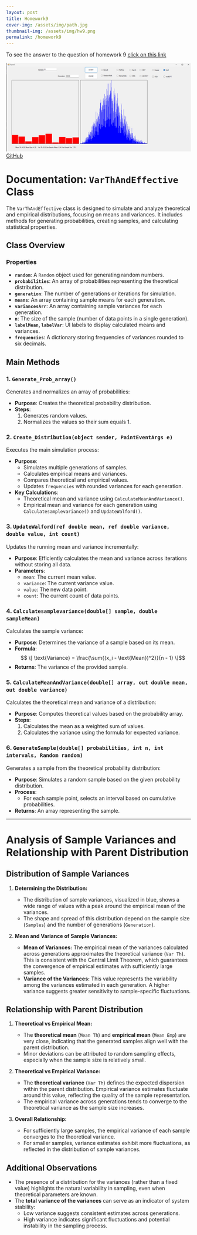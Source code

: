 ```yaml
---
layout: post
title: Homework9
cover-img: /assets/img/path.jpg
thumbnail-img: /assets/img/hw9.png
permalink: /homework9
---
```


To see the answer to the question of homework 9 [click on this link](hw9Theory.md)

![hw](../assets/img/hw9.png)
[GitHub](https://github.com/Viiiiin/Statistics/blob/main/homework_2/homework_1/Variance.cs)


# Documentation: `VarThAndEffective` Class

The `VarThAndEffective` class is designed to simulate and analyze theoretical and empirical distributions, focusing on means and variances. It includes methods for generating probabilities, creating samples, and calculating statistical properties.

## Class Overview

### Properties
- **`random`**: A `Random` object used for generating random numbers.
- **`probabilities`**: An array of probabilities representing the theoretical distribution.
- **`generation`**: The number of generations or iterations for simulation.
- **`means`**: An array containing sample means for each generation.
- **`variancesArr`**: An array containing sample variances for each generation.
- **`n`**: The size of the sample (number of data points in a single generation).
- **`labelMean`, `labelVar`**: UI labels to display calculated means and variances.
- **`frequencies`**: A dictionary storing frequencies of variances rounded to six decimals.


## Main Methods

### 1. `Generate_Prob_array()`
Generates and normalizes an array of probabilities:
- **Purpose**: Creates the theoretical probability distribution.
- **Steps**:
  1. Generates random values.
  2. Normalizes the values so their sum equals 1.



### 2. `Create_Distribution(object sender, PaintEventArgs e)`
Executes the main simulation process:
- **Purpose**: 
  - Simulates multiple generations of samples.
  - Calculates empirical means and variances.
  - Compares theoretical and empirical values.
  - Updates `frequencies` with rounded variances for each generation.
- **Key Calculations**:
  - Theoretical mean and variance using `CalculateMeanAndVariance()`.
  - Empirical mean and variance for each generation using `Calculatesamplevariance()` and `UpdateWalford()`.



### 3. `UpdateWalford(ref double mean, ref double variance, double value, int count)`
Updates the running mean and variance incrementally:
- **Purpose**: Efficiently calculates the mean and variance across iterations without storing all data.
- **Parameters**:
  - `mean`: The current mean value.
  - `variance`: The current variance value.
  - `value`: The new data point.
  - `count`: The current count of data points.



### 4. `Calculatesamplevariance(double[] sample, double sampleMean)`
Calculates the sample variance:
- **Purpose**: Determines the variance of a sample based on its mean.
- **Formula**:  
  $$ \[
  \text{Variance} = \frac{\sum{(x_i - \text{Mean})^2}}{n - 1}
  \]$$
- **Returns**: The variance of the provided sample.



### 5. `CalculateMeanAndVariance(double[] array, out double mean, out double variance)`
Calculates the theoretical mean and variance of a distribution:
- **Purpose**: Computes theoretical values based on the probability array.
- **Steps**:
  1. Calculates the mean as a weighted sum of values.
  2. Calculates the variance using the formula for expected variance.



### 6. `GenerateSample(double[] probabilities, int n, int intervals, Random random)`
Generates a sample from the theoretical probability distribution:
- **Purpose**: Simulates a random sample based on the given probability distribution.
- **Process**:
  - For each sample point, selects an interval based on cumulative probabilities.
- **Returns**: An array representing the sample.

---
# Analysis of Sample Variances and Relationship with Parent Distribution

## Distribution of Sample Variances

1. **Determining the Distribution:**
   - The distribution of sample variances, visualized in blue, shows a wide range of values with a peak around the empirical mean of the variances.
   - The shape and spread of this distribution depend on the sample size (`Samples`) and the number of generations (`Generation`).

2. **Mean and Variance of Sample Variances:**
   - **Mean of Variances:** The empirical mean of the variances calculated across generations approximates the theoretical variance (`Var Th`). This is consistent with the Central Limit Theorem, which guarantees the convergence of empirical estimates with sufficiently large samples.
   - **Variance of the Variances:** This value represents the variability among the variances estimated in each generation. A higher variance suggests greater sensitivity to sample-specific fluctuations.


## Relationship with Parent Distribution

1. **Theoretical vs Empirical Mean:**
   - The **theoretical mean** (`Mean Th`) and **empirical mean** (`Mean Emp`) are very close, indicating that the generated samples align well with the parent distribution.
   - Minor deviations can be attributed to random sampling effects, especially when the sample size is relatively small.

2. **Theoretical vs Empirical Variance:**
   - The **theoretical variance** (`Var Th`) defines the expected dispersion within the parent distribution. Empirical variance estimates fluctuate around this value, reflecting the quality of the sample representation.
   - The empirical variance across generations tends to converge to the theoretical variance as the sample size increases.

3. **Overall Relationship:**
   - For sufficiently large samples, the empirical variance of each sample converges to the theoretical variance.
   - For smaller samples, variance estimates exhibit more fluctuations, as reflected in the distribution of sample variances.



## Additional Observations
- The presence of a distribution for the variances (rather than a fixed value) highlights the natural variability in sampling, even when theoretical parameters are known.
- The **total variance of the variances** can serve as an indicator of system stability:
  - Low variance suggests consistent estimates across generations.
  - High variance indicates significant fluctuations and potential instability in the sampling process.

